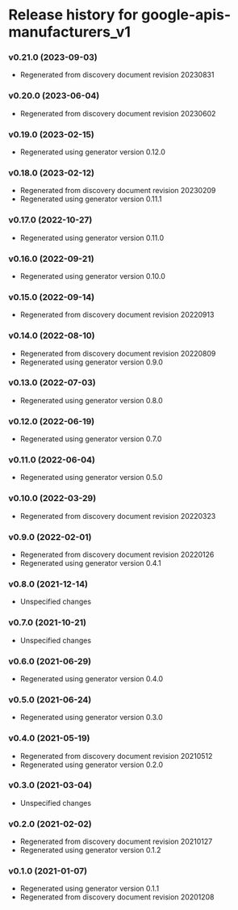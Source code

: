 # Release history for google-apis-manufacturers_v1

### v0.21.0 (2023-09-03)

* Regenerated from discovery document revision 20230831

### v0.20.0 (2023-06-04)

* Regenerated from discovery document revision 20230602

### v0.19.0 (2023-02-15)

* Regenerated using generator version 0.12.0

### v0.18.0 (2023-02-12)

* Regenerated from discovery document revision 20230209
* Regenerated using generator version 0.11.1

### v0.17.0 (2022-10-27)

* Regenerated using generator version 0.11.0

### v0.16.0 (2022-09-21)

* Regenerated using generator version 0.10.0

### v0.15.0 (2022-09-14)

* Regenerated from discovery document revision 20220913

### v0.14.0 (2022-08-10)

* Regenerated from discovery document revision 20220809
* Regenerated using generator version 0.9.0

### v0.13.0 (2022-07-03)

* Regenerated using generator version 0.8.0

### v0.12.0 (2022-06-19)

* Regenerated using generator version 0.7.0

### v0.11.0 (2022-06-04)

* Regenerated using generator version 0.5.0

### v0.10.0 (2022-03-29)

* Regenerated from discovery document revision 20220323

### v0.9.0 (2022-02-01)

* Regenerated from discovery document revision 20220126
* Regenerated using generator version 0.4.1

### v0.8.0 (2021-12-14)

* Unspecified changes

### v0.7.0 (2021-10-21)

* Unspecified changes

### v0.6.0 (2021-06-29)

* Regenerated using generator version 0.4.0

### v0.5.0 (2021-06-24)

* Regenerated using generator version 0.3.0

### v0.4.0 (2021-05-19)

* Regenerated from discovery document revision 20210512
* Regenerated using generator version 0.2.0

### v0.3.0 (2021-03-04)

* Unspecified changes

### v0.2.0 (2021-02-02)

* Regenerated from discovery document revision 20210127
* Regenerated using generator version 0.1.2

### v0.1.0 (2021-01-07)

* Regenerated using generator version 0.1.1
* Regenerated from discovery document revision 20201208

